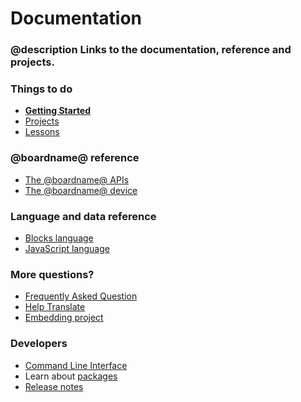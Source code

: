 # Documentation

### @description Links to the documentation, reference and projects.

### Things to do

* **[Getting Started](/getting-started)**
* [Projects](/projects)
* [Lessons](/lessons)

### @boardname@ reference

* [The @boardname@ APIs](/reference)
* [The @boardname@ device](/device)

### Language and data reference

* [Blocks language](/blocks)
* [JavaScript language](/javascript)

### More questions?

* [Frequently Asked Question](/faq)
* [Help Translate](/translate)
* [Embedding project](/share)

### Developers

* [Command Line Interface](/cli)
* Learn about [packages](/packages)
* [Release notes](/release-notes)
